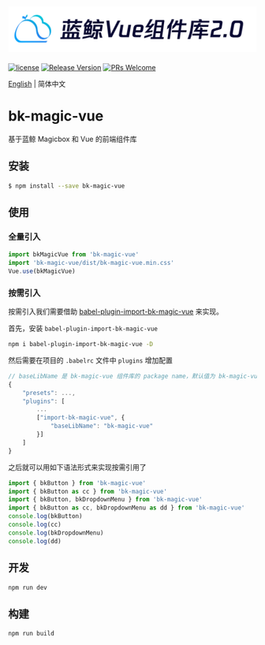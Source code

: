 ![magicbox](img/logo.png)
---

[![license](https://img.shields.io/badge/license-MIT-brightgreen.svg?style=flat)](https://github.com/TencentBlueKing/bkui-vue2/blob/master/LICENSE.txt) [![Release Version](https://img.shields.io/npm/v/bk-magic-vue.svg)](https://github.com/Tencent/bk-PaaS/releases) [![PRs Welcome](https://img.shields.io/badge/PRs-welcome-brightgreen.svg)](https://github.com/TencentBlueKing/bkui-vue2/pulls)

[English](README_EN.md) | 简体中文

# bk-magic-vue

基于蓝鲸 Magicbox 和 Vue 的前端组件库

## 安装

```bash
$ npm install --save bk-magic-vue
```


## 使用

### 全量引入

```js
import bkMagicVue from 'bk-magic-vue'
import 'bk-magic-vue/dist/bk-magic-vue.min.css'
Vue.use(bkMagicVue)
```

### 按需引入

按需引入我们需要借助 [babel-plugin-import-bk-magic-vue](https://www.npmjs.com/package/babel-plugin-import-bk-magic-vue) 来实现。

首先，安装 `babel-plugin-import-bk-magic-vue`

```bash
npm i babel-plugin-import-bk-magic-vue -D
```

然后需要在项目的 `.babelrc` 文件中 `plugins` 增加配置

```js
// baseLibName 是 bk-magic-vue 组件库的 package name，默认值为 bk-magic-vue
{
    "presets": ...,
    "plugins": [
        ...
        ["import-bk-magic-vue", {
            "baseLibName": "bk-magic-vue"
        }]
    ]
}
```

之后就可以用如下语法形式来实现按需引用了

```js
import { bkButton } from 'bk-magic-vue'
import { bkButton as cc } from 'bk-magic-vue'
import { bkButton, bkDropdownMenu } from 'bk-magic-vue'
import { bkButton as cc, bkDropdownMenu as dd } from 'bk-magic-vue'
console.log(bkButton)
console.log(cc)
console.log(bkDropdownMenu)
console.log(dd)
```

## 开发
```bash
npm run dev
```

## 构建
```bash
npm run build
```
